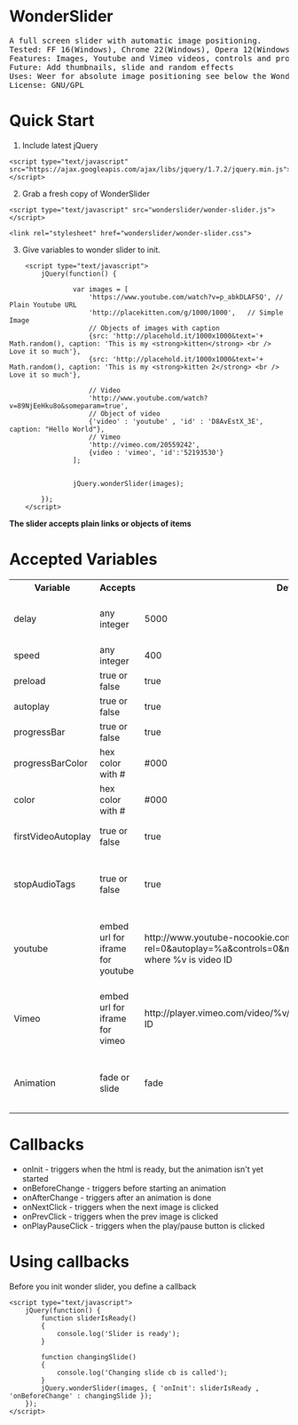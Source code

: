 WonderSlider
============
<pre>
A full screen slider with automatic image positioning.
Tested: FF 16(Windows), Chrome 22(Windows), Opera 12(Windows), Internet Explorer 9(Windows)
Features: Images, Youtube and Vimeo videos, controls and progress bar. Can change images on the fly.
Future: Add thumbnails, slide and random effects
Uses: Weer for absolute image positioning see below the WonderSlider
License: GNU/GPL
</pre>

Quick Start
============
1. Include latest jQuery
```
<script type="text/javascript" src="https://ajax.googleapis.com/ajax/libs/jquery/1.7.2/jquery.min.js"></script>
```
2. Grab a fresh copy of WonderSlider
```
<script type="text/javascript" src="wonderslider/wonder-slider.js"></script>

<link rel="stylesheet" href="wonderslider/wonder-slider.css">
```
3. Give variables to wonder slider to init.
```
	<script type="text/javascript">
		jQuery(function() {
		
				var images = [
					'https://www.youtube.com/watch?v=p_abkDLAF5Q', // Plain Youtube URL
					'http://placekitten.com/g/1000/1000',   // Simple Image
					// Objects of images with caption
					{src: 'http://placehold.it/1000x1000&text='+  Math.random(), caption: 'This is my <strong>kitten</strong> <br /> Love it so much'},
					{src: 'http://placehold.it/1000x1000&text='+  Math.random(), caption: 'This is my <strong>kitten 2</strong> <br /> Love it so much'},
					
					// Video
					'http://www.youtube.com/watch?v=89NjEeHku8o&someparam=true',
					// Object of video
					{'video' : 'youtube' , 'id' : 'D8AvEstX_3E', caption: "Hello World"},
					// Vimeo
					'http://vimeo.com/20559242',
					{video : 'vimeo', 'id':'52193530'}
				];				


				jQuery.wonderSlider(images);
		
		});
	</script>
```
<strong>The slider accepts  plain links or objects of items</strong>

Accepted Variables
============
<table>
  <tr>
    <th>Variable</th><th>Accepts</th><th>Default</th><th>Description</th>
  </tr>
  <tr>
	<td>delay</td>
	<td>any integer</td>
	<td>5000</td>
	<td>The delay between slides, in other words how much a slide is shown</td>
  </tr>
  <tr>
	<td>speed</td>
	<td>any integer</td>
	<td>400</td>
	<td>The time between the slides change</td>
  </tr>
    <tr>
	<td>preload</td>
	<td>true or false</td>
	<td>true</td>
	<td>Try preload images?</td>
  </tr>
    <tr>
	<td>autoplay</td>
	<td>true or false</td>
	<td>true</td>
	<td>If true, the slider will start by itself</td>
  </tr>
    <tr>
	<td>progressBar</td>
	<td>true or false</td>
	<td>true</td>
	<td>Show a progress bar?</td>
  </tr>
    <tr>
	<td>progressBarColor</td>
	<td>hex color with #</td>
	<td>#000</td>
	<td>The color of the progress bar</td>
  </tr>
  <tr>
	<td>color</td>
	<td>hex color with #</td>
	<td>#000</td>
	<td>The controls color</td>
  </tr>
  <tr>
	<td>firstVideoAutoplay</td>
	<td>true or false</td>
	<td>true</td>
	<td>If the first slide is set to be a video. autoplay it?</td>
  </tr>
  <tr>
	<td>stopAudioTags</td>
	<td>true or false</td>
	<td>true</td>
	<td>If <strong>firstVideoAutoplay</strong> is true, should we attempt to stop all HTML5 audio tags?</td>
  </tr>
  <tr>
	<td>youtube</td>
	<td>embed url for iframe for youtube</td>
	<td>http://www.youtube-nocookie.com/embed/%v?rel=0&amp;autoplay=%a&amp;controls=0&amp;modestbranding=1&amp;wmode=opaque, where %v is video ID</td>
	<td>Set up the structure of the video url, it might vary in future, you can enable controls here.</td>
  </tr>
  <tr>
	<td>Vimeo</td>
	<td>embed url for iframe for vimeo</td>
	<td>http://player.vimeo.com/video/%v/?autoplay=%a, where %v is video ID</td>
	<td>Set up the structure of the video url, it might vary in future, you can enable controls here.</td>
  </tr>
  <tr>
	<td>Animation</td>
	<td>fade or slide</td>
	<td>fade</td>
	<td><strong>This is unsupported yet. It should define the animation type!</strong></td>
  </tr>

</table>


Callbacks
============
* onInit - triggers when the html is ready, but the animation isn't yet started
* onBeforeChange - triggers before starting an animation
* onAfterChange - triggers after an animation is done
* onNextClick - triggers when the next image is clicked
* onPrevClick - triggers when the prev image is clicked
* onPlayPauseClick - triggers when the play/pause button is clicked

Using callbacks
============
Before you init wonder slider, you define a callback 
```
<script type="text/javascript">
	jQuery(function() {
		function sliderIsReady()
		{
			console.log('Slider is ready');
		}
		
		function changingSlide()
		{
			console.log('Changing slide cb is called');
		}	
		jQuery.wonderSlider(images, { 'onInit': sliderIsReady , 'onBeforeChange' : changingSlide });
	});
</script>
```
